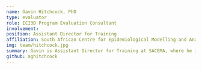 ```yaml
---
name: Gavin Hitchcock, PhD
type: evaluator
role: ICI3D Program Evaluation Consultant
involvement:
position: Assistant Director for Training
affiliation: South African Centre for Epidemiological Modelling and Analysis ([SACEMA](http://www.sacema.com/ "SACEMA"))
img: team/hitchcock.jpg
summary: Gavin is Assistant Director for Training at SACEMA, where he is responsible for all training workshops conducted by SACEMA and for the overall training and supervision of all SACEMA funded students throughout South Africa. He is also a mathematician and educator with long experience in University teaching and academic program design and management in Southern Africa. He has evaluated the MMED clinic and precursor programs since 2009, and all components of the ICI3D program since its inception in 2012.
github: aghitchcock
---
```

